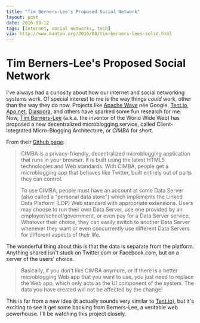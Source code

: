 ```yaml
---
title: "Tim Berners-Lee's Proposed Social Network"
layout: post
date: 2016-08-12
tags: [internet, social networks, tech]
via: http://www.manton.org/2016/08/tim-berners-lees-solid.html
---
```


# Tim Berners-Lee's Proposed Social Network

I've always had a curiosity about how our internet and social networking systems work. Of special interest to me is the way things *could* work, other than the way they do now. Projects like [Apache Wave](https://incubator.apache.org/wave/) née Google, [Tent.io](https://tent.io), [App.net](https://app.net), [Diaspora](https://diasporafoundation.org), and others have sparked some fun research for me. Now, [Tim Berners-Lee](https://en.wikipedia.org/wiki/Tim_Berners-Lee) (a.k.a. the inventor of the World Wide Web) has proposed a new decentralized microblogging service, called Client-Integrated Micro-Blogging Architecture, or *CIMBA* for short.

From their [Github page](https://github.com/linkeddata/cimba):

> CIMBA is a privacy-friendly, decentralized microblogging application that runs in your browser. It is built using the latest HTML5 technologies and Web standards. With CIMBA, people get a microblogging app that behaves like Twitter, built entirely out of parts they can control.
>
> To use CIMBA, people must have an account at some Data Server (also called a “personal data store") which implements the Linked Data Platform (LDP) Web standard with appropriate extensions. Users may choose to run their own Data Server, use one provided by an employer/school/government, or even pay for a Data Server service. Whatever their choice, they can easily switch to another Data Server whenever they want or even concurrently use different Data Servers for different aspects of their life.

The wonderful thing about this is that the data is separate from the platform. Anything shared isn't stuck on Twitter.com or Facebook.com, but on a server of the users' choice.

> Basically, if you don't like CIMBA anymore, or if there is a better microblogging Web app that you want to use, you just need to replace the Web app, which only acts as the UI component of the system. The data you have created will not be affected by the change!

This is far from a new idea (it actually sounds very similar to [Tent.io](https://tent.io)), but it's exciting to see it get some backing from Berners-Lee, a veritable web powerhouse. I'll be watching this project closely.
